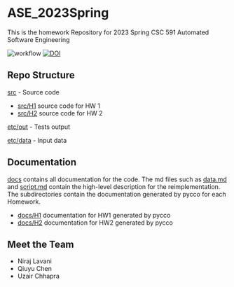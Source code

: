 # ASE_2023Spring
This is the homework Repository for 2023 Spring CSC 591 Automated Software Engineering

![workflow](https://github.com/qchen59/ASE_2023Spring/actions/workflows/test.yml/badge.svg)
[![DOI](https://zenodo.org/badge/588302670.svg)](https://zenodo.org/badge/latestdoi/588302670)

## Repo Structure

[src](src) - Source code
- [src/H1](src/H1) source code for HW 1
- [src/H2](src/H2) source code for HW 2

[etc/out](etc/out) - Tests output

[etc/data](etc/data) - Input data

## Documentation

[docs](docs) contains all documentation for the code. The md files such as [data.md](docs/data.md) and [script.md](docs/script.md) contain the high-level description for the reimplementation. The subdirectories contain the documentation generated by pycco for each Homework.

- [docs/H1](docs/H1) documentation for HW1 generated by pycco
- [docs/H2](docs/H2) documentation for HW2 generated by pycco

## Meet the Team
- Niraj Lavani
- Qiuyu Chen
- Uzair Chhapra
